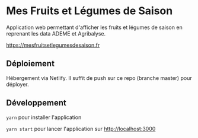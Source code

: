 # Mes Fruits et Légumes de Saison

Application web permettant d'afficher les fruits et légumes de saison en reprenant les data ADEME et Agribalyse.

https://mesfruitsetlegumesdesaison.fr

## Déploiement

Hébergement via Netlify. Il suffit de push sur ce repo (branche master) pour déployer.

## Développement

`yarn` pour installer l'application

`yarn start` pour lancer l'application sur [http://localhost:3000](http://localhost:3000)
